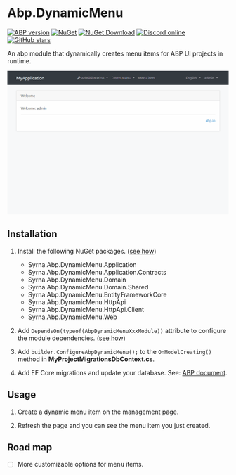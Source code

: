# Abp.DynamicMenu

[![ABP version](https://img.shields.io/badge/dynamic/xml?style=flat-square&color=yellow&label=abp&query=%2F%2FProject%2FPropertyGroup%2FAbpVersion&url=https%3A%2F%2Fraw.githubusercontent.com%2FSyrna%2FAbp.DynamicMenu%2Fmaster%2FDirectory.Build.props)](https://abp.io)
[![NuGet](https://img.shields.io/nuget/v/Syrna.Abp.DynamicMenu.Domain.Shared.svg?style=flat-square)](https://www.nuget.org/packages/Syrna.Abp.DynamicMenu.Domain.Shared)
[![NuGet Download](https://img.shields.io/nuget/dt/Syrna.Abp.DynamicMenu.Domain.Shared.svg?style=flat-square)](https://www.nuget.org/packages/Syrna.Abp.DynamicMenu.Domain.Shared)
[![Discord online](https://badgen.net/discord/online-members/xyg8TrRa27?label=Discord)](https://discord.gg/xyg8TrRa27)
[![GitHub stars](https://img.shields.io/github/stars/Syrna/Abp.DynamicMenu?style=social)](https://www.github.com/Syrna/Abp.DynamicMenu)

An abp module that dynamically creates menu items for ABP UI projects in runtime.

![demo.gif](/docs/images/demo.gif)

## Installation

1. Install the following NuGet packages. ([see how](https://github.com/Syrna/SyrnaGuide/blob/master/docs/How-To.md#add-nuget-packages))

    * Syrna.Abp.DynamicMenu.Application
    * Syrna.Abp.DynamicMenu.Application.Contracts
    * Syrna.Abp.DynamicMenu.Domain
    * Syrna.Abp.DynamicMenu.Domain.Shared
    * Syrna.Abp.DynamicMenu.EntityFrameworkCore
    * Syrna.Abp.DynamicMenu.HttpApi
    * Syrna.Abp.DynamicMenu.HttpApi.Client
    * Syrna.Abp.DynamicMenu.Web

1. Add `DependsOn(typeof(AbpDynamicMenuXxxModule))` attribute to configure the module dependencies. ([see how](https://github.com/Syrna/SyrnaGuide/blob/master/docs/How-To.md#add-module-dependencies))

1. Add `builder.ConfigureAbpDynamicMenu();` to the `OnModelCreating()` method in **MyProjectMigrationsDbContext.cs**.

1. Add EF Core migrations and update your database. See: [ABP document](https://docs.abp.io/en/abp/latest/Tutorials/Part-1?UI=MVC&DB=EF#add-database-migration).

## Usage

1. Create a dynamic menu item on the management page.

2. Refresh the page and you can see the menu item you just created.

## Road map

- [ ] More customizable options for menu items.
